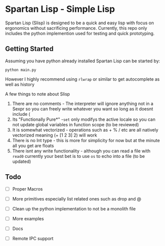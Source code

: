 # Spartan Lisp - Simple Lisp

Spartan Lisp (Slisp) is designed to be a quick and easy lisp with focus on ergonomics 
without sacrificing performance. Currently, this repo only includes the python implemention used
for testing and quick prototyping.

## Getting Started
Assuming you have python already installed Spartan Lisp can be started by:

```
python main.py
```

However I highly recommend using `rlwrap` or similar to get autocomplete as well as history

A few things to note about Slisp
1) There are no comments - The interpreter will ignore anything not in a Sexpr so you can freely write whatever you want so long as it doesnt include (
2) Its "Functionally Pure*" -`set` only modifys the active locale so you can not update global variables in function scope (to be reviewed)
3) It is somewhat vectorized - operations such as + % / etc are all natively vectorized meaning (+ [1 2 3] 2) will work
4) There is no Int type - this is more for simplicity for now but at the minute all you get are floats
5) There isnt any write functionality - although you can read a file with `read0` currently your best bet is to use `os` to echo into a file (to be updated)

## Todo
- [ ] Proper Macros
- [ ] More primitives especially list related ones such as drop and @
- [ ] Clean up the python implementation to not be a monolith file
- [ ] More examples
- [ ] Docs
- [ ] Remote IPC support

